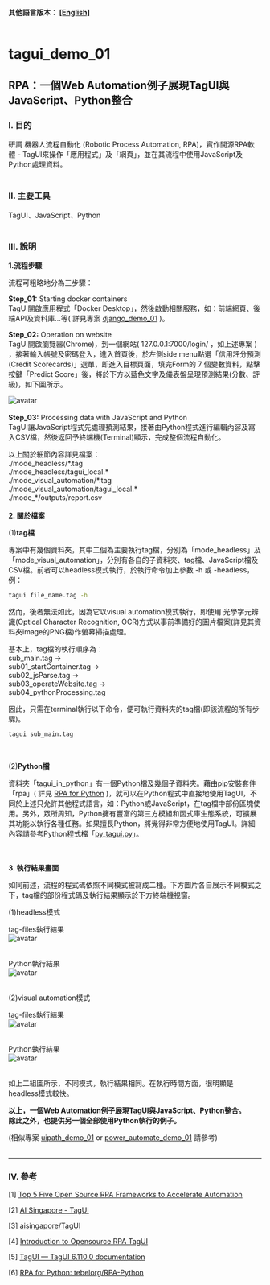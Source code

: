 #### __其他語言版本：__ [[English]](README.md)<br><br>

# **tagui_demo_01**

## **RPA：一個Web Automation例子展現TagUI與JavaScript、Python整合**

### **Ⅰ. 目的** 
研調 機器人流程自動化 (Robotic Process Automation, RPA)，實作開源RPA軟體 - TagUI來操作「應用程式」及「網頁」，並在其流程中使用JavaScript及Python處理資料。 
<br><br>

### **Ⅱ. 主要工具**
TagUI、JavaScript、Python<br><br>

### **Ⅲ. 說明**<br>

__1.流程步驟__ <br>

流程可粗略地分為三步驟：<br>

__Step_01:__ Starting docker containers<br>
TagUI開啟應用程式「Docker Desktop」，然後啟動相關服務，如：前端網頁、後端API及資料庫…等( 詳見專案 [django_demo_01](<https://github.com/qinglian1105>) )。<br>

__Step_02:__ Operation on website <br>
TagUI開啟瀏覽器(Chrome)，到一個網站( 127.0.0.1:7000/login/ ，如上述專案 ) ，接著輸入帳號及密碼登入，進入首頁後，於左側side menu點選「信用評分預測(Credit Scorecards)」選單，即進入目標頁面，填完Form的 7 個變數資料，點擊按鍵「Predict Score」後，將於下方以藍色文字及儀表盤呈現預測結果(分數、評級)，如下圖所示。 <br>

![avatar](./README_png/png_scorecards.png)<br><br>
__Step_03:__ Processing data with JavaScript and Python<br>
TagUI讓JavaScript程式先處理預測結果，接著由Python程式進行編輯內容及寫入CSV檔，然後返回予終端機(Terminal)顯示，完成整個流程自動化。<br>

以上關於細節內容詳見檔案： <br>
\./mode_headless/\*.tag <br> 
\./mode_headless/tagui_local.* <br> 
\./mode_visual_automation/\*.tag <br>
\./mode_visual_automation/tagui_local.* <br>
\./mode_\*/outputs/report.csv
<br>
<br>
__2. 關於檔案__ <br>

(1)__tag檔__ <br>

專案中有幾個資料夾，其中二個為主要執行tag檔，分別為「mode_headless」及「mode_visual_automation」，分別有各自的子資料夾、tag檔、JavaScript檔及CSV檔。前者可以headless模式執行，於執行命令加上參數 -h 或 -headless，例：

```bash
tagui file_name.tag -h
```

然而，後者無法如此，因為它以visual automation模式執行，即使用 光學字元辨識(Optical Character Recognition, OCR)方式以事前準備好的圖片檔案(詳見其資料夾image的PNG檔)作螢幕掃描處理。<br>

基本上，tag檔的執行順序為：<br>
sub_main.tag →<br>
sub01_startContainer.tag →<br>
sub02_jsParse.tag →<br>
sub03_operateWebsite.tag →<br>
sub04_pythonProcessing.tag<br>

因此，只需在terminal執行以下命令，便可執行資料夾的tag檔(即該流程的所有步驟)。<br>
```bash
tagui sub_main.tag
```
<br>


(2)__Python檔__ <br>

資料夾「tagui_in_python」有一個Python檔及幾個子資料夾。藉由pip安裝套件「rpa」( 詳見 [RPA for Python](<https://pypi.org/project/rpa/>) )，就可以在Python程式中直接地使用TagUI，不同於上述只允許其他程式語言，如：Python或JavaScript，在tag檔中部份區塊使用。另外，眾所周知，Python擁有豐富的第三方模組和函式庫生態系統，可擴展其功能以執行各種任務。如果擅長Python，將覺得非常方便地使用TagUI。詳細內容請參考Python程式檔「[py_tagui.py](./tagui_in_python/py_tagui.py)」。

<br><br> 
__3. 執行結果畫面__ <br>

如同前述，流程的程式碼依照不同模式被寫成二種。下方圖片各自展示不同模式之下，tag檔的部份程式碼及執行結果顯示於下方終端機視窗。<br>

(1)headless模式<br>

tag-files執行結果<br>
![avatar](./README_png/png_result_headless.png)<br><br>

Python執行結果<br>
![avatar](./README_png/py_res_headless.png)<br><br>

(2)visual automation模式<br>

tag-files執行結果<br>
![avatar](./README_png/png_result_va.png)<br><br>

Python執行結果<br>
![avatar](./README_png/py_res_va.png)<br><br>

如上二組圖所示，不同模式，執行結果相同。在執行時間方面，很明顯是headless模式較快。<br>

__以上，一個Web Automation例子展現TagUI與JavaScript、Python整合。<br>除此之外，也提供另一個全部使用Python執行的例子。__ <br>

(相似專案 [uipath_demo_01](<https://github.com/qinglian1105/uipath_demo_01>)  or  [power_automate_demo_01](<https://github.com/qinglian1105/power_automate_demo_01>) 請參考)
<br><br>

---

### **Ⅳ. 參考**

[1] [Top 5 Five Open Source RPA Frameworks to Accelerate Automation](<https://www.simplilearn.com/top-open-source-rpa-frameworks-to-accelerate-automation-article>)

[2] [AI Singapore - TagUI](<https://aisingapore.org/aiproducts/tagui/>)

[3] [aisingapore/TagUI](<https://github.com/aisingapore/TagUI>)

[4] [Introduction to Opensource RPA TagUI](<https://www.youtube.com/watch?v=1JRuSZNBBUk&list=PL2gs9_mNDDvZSCPsJu4APZR6AaDzUY7R6>)

[5] [TagUI — TagUI 6.110.0 documentation](<https://tagui.readthedocs.io/en/latest/>)

[6] [RPA for Python: tebelorg/RPA-Python](<https://github.com/tebelorg/RPA-Python>)